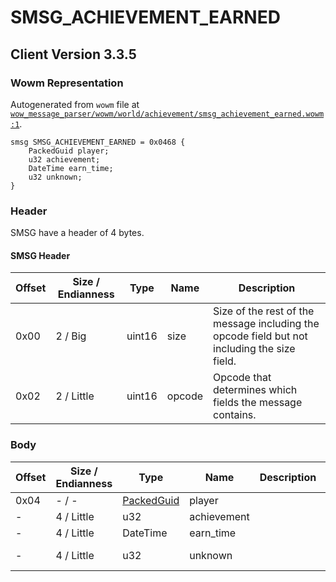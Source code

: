 # SMSG_ACHIEVEMENT_EARNED

## Client Version 3.3.5

### Wowm Representation

Autogenerated from `wowm` file at [`wow_message_parser/wowm/world/achievement/smsg_achievement_earned.wowm:1`](https://github.com/gtker/wow_messages/tree/main/wow_message_parser/wowm/world/achievement/smsg_achievement_earned.wowm#L1).
```rust,ignore
smsg SMSG_ACHIEVEMENT_EARNED = 0x0468 {
    PackedGuid player;
    u32 achievement;
    DateTime earn_time;
    u32 unknown;
}
```
### Header

SMSG have a header of 4 bytes.

#### SMSG Header

| Offset | Size / Endianness | Type   | Name   | Description |
| ------ | ----------------- | ------ | ------ | ----------- |
| 0x00   | 2 / Big           | uint16 | size   | Size of the rest of the message including the opcode field but not including the size field.|
| 0x02   | 2 / Little        | uint16 | opcode | Opcode that determines which fields the message contains.|

### Body

| Offset | Size / Endianness | Type | Name | Description | Comment |
| ------ | ----------------- | ---- | ---- | ----------- | ------- |
| 0x04 | - / - | [PackedGuid](../spec/packed-guid.md) | player |  |  |
| - | 4 / Little | u32 | achievement |  |  |
| - | 4 / Little | DateTime | earn_time |  |  |
| - | 4 / Little | u32 | unknown |  | All emus set to 0. |


